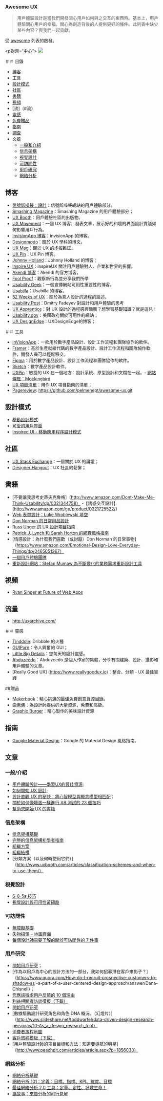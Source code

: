 ### Awesome UX

> 用戶體驗設計是當我們開發關心用戶如何與之交互的東西時。基本上，用戶體驗關心用戶的幸福，關心為創造背後的人提供更好的條件。此列表中缺少某些內容？與我們一起貢獻。

受 [awesome](https://github.com/sindresorhus/awesome) 列表的啟發。

<p對齊=“中心”>
  <img src="https://github.com/netoguimaraes/awesome-ux/blob/master/Untitled.png"/>
</p>

＃＃ 目錄
* [博客](#blogs)
* [工具](#tools)
* [設計模式](#design-patterns)
* [社區](#communities)
* [書籍](#books)
* [視頻](#videos)
* [流]（#流）
* [靈感](#inspiration)
* [免費贈品](#freebies)
* [指南](#guides)
* [調查](#surveys)
* [文章](#articles)
  * [一般和介紹](#generalintrodutions)
  * [信息架構](#information-archtecture)
  * [視覺設計](#visual-design)
  * [可訪問性](#accessibility)
  * [用戶研究](#user-research)
  * [網絡分析](#web-analytics)

## 博客
- [信號訴噪聲：設計](https://signalvnoise.com/design)：信號訴噪聲網站的用戶體驗部分。
- [Smashing Magazine](http://www.smashingmagazine.com/category/uxdesign/)：Smashing Magazine 的用戶體驗部分；
- [UX Booth](http://www.uxbooth.com/)：用戶體驗社區的出版物。
- [UX Movement](http://uxmovement.com/)：一個 UX 博客，發表文章，展示好的和壞的界面設計實踐如何影響用戶行為。
- [InvisionApp 博客](http://blog.invisionapp.com/)：invisionApp 的博客。
- [Designmodo](http://designmodo.com/design/ux-design/)：關於 UX 學科的博文。
- [UX Mag](http://uxmag.com/)：關於 UX 的虛擬雜誌。
- [UX Pin](http://blog.uxpin.com/)：UX Pin 博客。
- [Johnny Holland](http://johnnyholland.org/)：Johnny Holland 的博客；
- [Inspire UX](http://www.inspireux.com/)：inspireUX 關注用戶體驗對人、企業和世界的影響。
- [Akendi 博客](http://akendi.com/blog/general-ux/)：Akendi 的官方博客。
- [Fool Proof](http://www.foolproof.co.uk/thinking/)：觀察新行為並分享我們所學
- [Usability Geek](http://usabilitygeek.com/)：一個宣傳網站可用性重要性的博客。
- [Usabilla](http://blog.usabilla.com/)：Usabilla 的博客。
- [52 Weeks of UX](http://52weeksofux.com/)：關於為真人設計的過程的論述。
- [Usability Post](http://usabilitypost.com/)：Dmitry Fadeyev 對設計和用戶體驗的思考
- [UX Apprentice](http://www.uxapprentice.com/)：對 UX 設計的過程感興趣嗎？想學習基礎知識？就是這兒！
- [Usability.gov](http://www.usability.gov/)：美國政府關於可用性的網站；
- [UX DesignEdge](http://www.uxdesignge.com/blog)：UXDesignEdge的博客；


＃＃ 工具
- [InVisionApp](http://www.invisionapp.com/)：一款用於數字產品設計、設計工作流程和團隊協作的軟件。
- [Framer](https://framer.com)：基於生產就緒代碼的數字產品設計、設計工作流程和團隊協作軟件，開發人員可以輕鬆移交。
- [Figma](https://figma.com)：用於數字產品設計、設計工作流程和團隊協作的軟件。
- [Sketch](https://sketchapp.com/)：數字產品設計軟件。
- [UXPin](http://www.uxpin.com/)：敏捷的 UX 在一個地方：設計系統、原型設計和文檔在一起。- [網站線框：Mockingbird](http://gomockingbird.com)
- [UX 項目清單](http://uxchecklist.github.io/)：用作 UX 項目指南的清單；
- [Pagereview](https://pagereview.io/): https://github.com/pelmenept/awesome-ux.git

## 設計模式
- [移動設計模式](http://pttrns.com/)
- [可愛的用戶界面](http://www.lovelyui.com/)
- [Inspired UI - 移動應用程序設計模式](http://inspired-ui.com/)

## 社區
- [UX Stack Exchange](http://ux.stackexchange.com/)：一個關於 UX 的論壇；
- [Designer Hangout](http://www.designerhangout.co/)：UX 社區的鬆懈；

## 書籍
- [不要讓我思考史蒂夫克魯格]（http://www.amazon.com/Dont-Make-Me-Think-Usability/dp/0321344758）
-【誘惑交互設計】(http://www.amazon.com/gp/product/0321725522/)
- [Web 表單設計：Luke Wroblewski 填空](http://www.amazon.com/gp/product/1933820241)
- [Don Norman 的日常用品設計](http://www.amazon.com/dp/0465050654/)
- [Russ Unger 的 UX 設計項目指南](https://www.amazon.com/Project-Guide-Design-Experience-Designers/dp/0321607376)
- [Patrick J. Lynch 和 Sarah Horton 的網頁風格指南](http://webstyleguide.com/wsg3/index.html)
- [情感設計：為什麼我們喜歡（或討厭）Don Norman 的日常事物]（https://www.amazon.com/Emotional-Design-Love-Everyday-Things/dp/0465051367）
- [一個用戶體驗團隊](https://www.amazon.com/User-Experience-Team-One-Research/dp/1933820187)
- [重新設計網站：Stefan Mumaw 為不斷變化的業務需求重新設計工具](https://www.thriftbooks.com/w/redesigning-web-sites-retooling-for-the-changeing-needs-of-business-圖形設計_stefan-mumaw/2335569/#isbn=1564969533&idiq=15780827)

## 視頻
- [Ryan Singer at Future of Web Apps](https://vimeo.com/15772341)

## 流量
- http://uxarchive.com/

＃＃ 靈感
- [Tindddle](https://tindddle.com/): Dribbble 的火種
- [GUIPorn](http://guiporn.com/)：令人興奮的 GUI；
- [Little Big Details](http://littlebigdetails.com/)：您每天的設計靈感。
- [Abduzeedo](http://abduzeedo.com/)：Abduzeedo 是個人作家的集體，分享有關建築、設計、攝影和用戶體驗的文章。
- [Really Good UX] (https://www.reallygoodux.io)：整合、分類 - UX 最佳實踐

##贈品
- [Makerbook](http://makerbook.net/)：精心挑選的最佳免費創意資源目錄。
- [像素佛](http://pixelbuddha.net/)：為設計師提供的大量資源，免費和高級。
- [Graphic Burger](http://graphicburger.com/)：精心製作的美味設計資源

## 指南
- [Google Material Design](http://www.google.com/design/)：Google 的 Material Design 風格指南。

## 文章

### 一般/介紹

- [用戶體驗設計——學習UX的最佳資源](https://blog.prototypr.io/user-experience-design-best-sources-to-learn-ux-c67bf80484ce?gi=6461d61df424#.5hk6cjd57);
- [如何開始 UX 設計](http://uxmastery.com/how-to-get-started-in-ux-design/);
- [設計直觀 UX 的秘訣：將心智模型與概念模型相匹配](https://uxmag.com/articles/the-secret-to-designing-an-intuitive-user-experience)；
- [關於如何像壞蛋一樣進行 AB 測試的 23 個技巧](https://searchenginewatch.com/sew/how-to/2223888/23-tips-on-how-to-ab-test-like-a-badass)
- [幫助您開始 UX 的書籍](https://medium.com/wemake-services/books-to-get-you-started-in-ux-742e44d4c56d)

### 信息架構

- [信息架構基礎](http://www.usability.gov/what-and-why/information-architecture.html)
- [完整的信息架構初學者指南](http://www.uxbooth.com/articles/complete-beginners-guide-to-information-architecture/)
- [組織方案](http://www.usability.gov/how-to-and-tools/methods/organization-schemes.html)
- [組織結構](http://www.usability.gov/how-to-and-tools/methods/organization-structures.html)
- [分類方案（以及何時使用它們）]（http://www.uxbooth.com/articles/classification-schemes-and-when-to-use-them/）

### 視覺設計

- [6-8-5s 技巧](http://gamestorming.com/games-for-fresh-thinking-and-ideas/6-8-5s/)
- [視覺設計與可用性黃磚路](http://uxmag.com/articles/visual-design-and-usability-yellow-brick-road)

### 可訪問性

- [無障礙基礎](http://www.usability.gov/what-and-why/accessibility.html)
- [失物招領 – 地圖頁面](http://www.digitalgov.gov/about/lost-and-found-mapping-page/)
- [每個設計師需要了解的關於可訪問性的 7 件事](https://medium.com/salesforce-ux/7-things-every-designer-needs-to-know-about-accessibility-64f105f0881b#.tdvecuoag)

### 用戶研究

- [開始用戶研究](https://articles.uie.com/starting_user_research/)；
- [作為以用戶為中心的設計方法的一部分，我如何招募潛在客戶來影子？]（https://www.quora.com/How-do-I-recruit-prospective-customers-to-shadow-as -a-part-of-a-user-centered-design-approach/answer/Dana-Chisnell）；
- [您應該徵求用戶反饋的 10 個理由](http://blog.usabilla.com/10-reasons-you-should-ask-for-user-feedback/)
- [利益相關者訪談模板（下載）](http://www.uxapprentice.com/resources/stakeholder-interview-template/)
- [開始用戶研究](https://articles.uie.com/starting_user_research/)
- [數據驅動設計研究角色和角色 DNA 概況。（幻燈片）]（http://www.slideshare.net/toddwarfel/data-driven-design-research-personas/10-As_a_design_research_tool）
- [消費者旅程地圖](http://www.disambiguity.com/customer-journey-mapping/)
- [客戶旅程模板（下載）](http://www.uxapprentice.com/assets/files/UX-Apprentice-Templates.bmpr.zip)
- [用戶體驗設計師的項目目標和方法：知道要導航的明星]（http://www.peachpit.com/articles/article.aspx?p=1856033）

### 網絡分析

- [網絡分析基礎](http://www.usability.gov/what-and-why/web-analytics.html)
- [網絡分析 101：定義：目標、指標、KPI、維度、目標](http://www.kaushik.net/avinash/web-analytics-101-definitions-goals-metrics-kpis-dimensions-targets/)
- [最佳網絡分析 2.0 工具：定量、定性、拯救生命！](http://www.kaushik.net/avinash/best-web-analytics-tools-quantitative-qualitative/)
- [講故事：來自分析的可行見解](http://www.toprankblog.com/2009/10/storytelling-actionable-insight-from-analytics/)